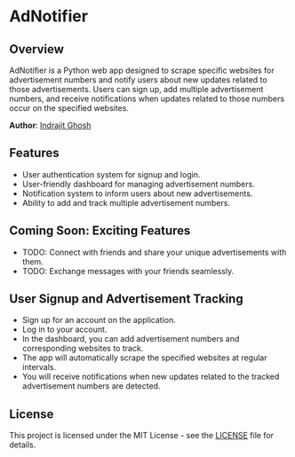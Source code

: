 # AdNotifier

## Overview
AdNotifier is a Python web app designed to scrape specific websites for advertisement numbers and notify users about new updates related to those advertisements. Users can sign up, add multiple advertisement numbers, and receive notifications when updates related to those numbers occur on the specified websites.

**Author**: [Indrajit Ghosh](https://github.com/indrajit912)

## Features
- User authentication system for signup and login.
- User-friendly dashboard for managing advertisement numbers.
- Notification system to inform users about new advertisements.
- Ability to add and track multiple advertisement numbers.

## Coming Soon: Exciting Features
- TODO: Connect with friends and share your unique advertisements with them.
- TODO: Exchange messages with your friends seamlessly.

## User Signup and Advertisement Tracking
- Sign up for an account on the application.
- Log in to your account.
- In the dashboard, you can add advertisement numbers and corresponding websites to track.
- The app will automatically scrape the specified websites at regular intervals.
- You will receive notifications when new updates related to the tracked advertisement numbers are detected.


## License
This project is licensed under the MIT License - see the [LICENSE](LICENSE) file for details.
